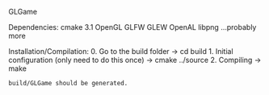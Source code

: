 GLGame

Dependencies:
    cmake 3.1
    OpenGL
    GLFW
    GLEW
    OpenAL
    libpng
    ...probably more

Installation/Compilation:
    0. Go to the build folder
        -> cd build
    1. Initial configuration (only need to do this once)
        -> cmake ../source
    2. Compiling
        -> make

    build/GLGame should be generated.

